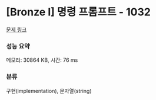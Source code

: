 # [Bronze I] 명령 프롬프트 - 1032 

[문제 링크](https://www.acmicpc.net/problem/1032) 

### 성능 요약

메모리: 30864 KB, 시간: 76 ms

### 분류

구현(implementation), 문자열(string)

